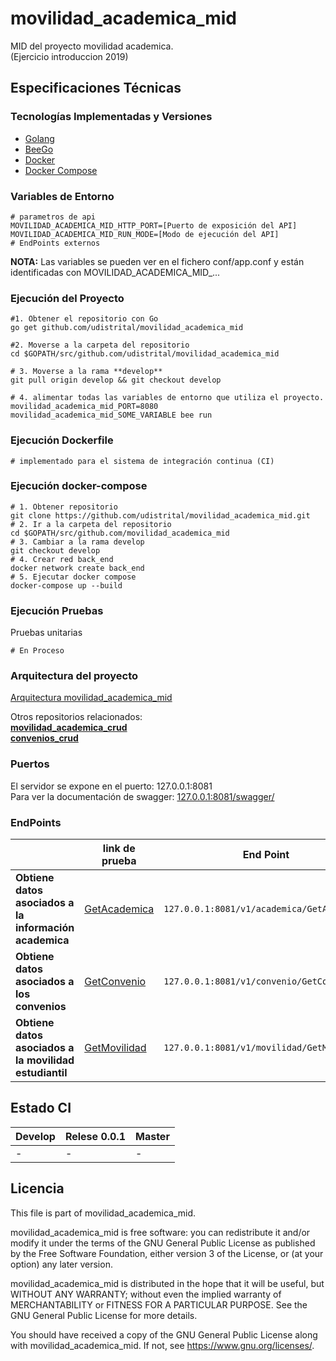 # movilidad_academica_mid

MID del proyecto movilidad academica.  
(Ejercicio introduccion 2019)


## Especificaciones Técnicas

### Tecnologías Implementadas y Versiones
* [Golang](https://github.com/udistrital/introduccion_oas/blob/master/instalacion_de_herramientas/golang.md)
* [BeeGo](https://github.com/udistrital/introduccion_oas/blob/master/instalacion_de_herramientas/beego.md)
* [Docker](https://docs.docker.com/engine/install/ubuntu/)
* [Docker Compose](https://docs.docker.com/compose/)

### Variables de Entorno
```shell
# parametros de api
MOVILIDAD_ACADEMICA_MID_HTTP_PORT=[Puerto de exposición del API]
MOVILIDAD_ACADEMICA_MID_RUN_MODE=[Modo de ejecución del API]
# EndPoints externos
```
**NOTA:** Las variables se pueden ver en el fichero conf/app.conf y están identificadas con MOVILIDAD_ACADEMICA_MID_...


### Ejecución del Proyecto
```shell
#1. Obtener el repositorio con Go
go get github.com/udistrital/movilidad_academica_mid

#2. Moverse a la carpeta del repositorio
cd $GOPATH/src/github.com/udistrital/movilidad_academica_mid

# 3. Moverse a la rama **develop**
git pull origin develop && git checkout develop

# 4. alimentar todas las variables de entorno que utiliza el proyecto.
movilidad_academica_mid_PORT=8080 movilidad_academica_mid_SOME_VARIABLE bee run
```

### Ejecución Dockerfile
```shell
# implementado para el sistema de integración continua (CI)
```

### Ejecución docker-compose
```shell
# 1. Obtener repositorio
git clone https://github.com/udistrital/movilidad_academica_mid.git
# 2. Ir a la carpeta del repositorio
cd $GOPATH/src/github.com/movilidad_academica_mid
# 3. Cambiar a la rama develop
git checkout develop
# 4. Crear red back_end
docker network create back_end
# 5. Ejecutar docker compose
docker-compose up --build
```

### Ejecución Pruebas

Pruebas unitarias
```shell
# En Proceso
```

### Arquitectura del proyecto
[Arquitectura movilidad_academica_mid](arquitectura.png)

Otros repositorios relacionados:  
**[movilidad_academica_crud](https://github.com/udistrital/movilidad_academica_crud)**  
**[convenios_crud](https://github.com/udistrital/convenios_crud)**


### Puertos
El servidor se expone en el puerto: 127.0.0.1:8081  
Para ver la documentación de swagger: [127.0.0.1:8081/swagger/](http://127.0.0.1:8081/swagger/)

### EndPoints
|                |link de prueba                  |End Point|
|----------------|-------------------------------|------------------------|
| **Obtiene datos asociados a la información academica** | [GetAcademica](http://127.0.0.1:8081/v1/academica/GetAcademica) |`127.0.0.1:8081/v1/academica/GetAcademica`|
| **Obtiene datos asociados a los convenios** |[GetConvenio](http://127.0.0.1:8081/v1/convenio/GetConvenio)| `127.0.0.1:8081/v1/convenio/GetConvenio` |
| **Obtiene datos asociados a la movilidad estudiantil** |[GetMovilidad](http://127.0.0.1:8081/v1/movilidad/GetMovilidad)| `127.0.0.1:8081/v1/movilidad/GetMovilidad` |


## Estado CI

| Develop | Relese 0.0.1 | Master |
| -- | -- | -- |
| - | - | - |


## Licencia

This file is part of movilidad_academica_mid.

movilidad_academica_mid is free software: you can redistribute it and/or modify it under the terms of the GNU General Public License as published by the Free Software Foundation, either version 3 of the License, or (at your option) any later version.

movilidad_academica_mid is distributed in the hope that it will be useful, but WITHOUT ANY WARRANTY; without even the implied warranty of MERCHANTABILITY or FITNESS FOR A PARTICULAR PURPOSE. See the GNU General Public License for more details.

You should have received a copy of the GNU General Public License along with movilidad_academica_mid. If not, see https://www.gnu.org/licenses/.
